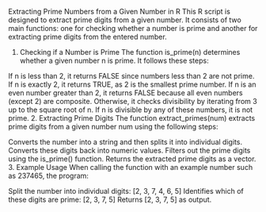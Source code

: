 Extracting Prime Numbers from a Given Number in R
This R script is designed to extract prime digits from a given number. It consists of two main functions: one for checking whether a number is prime and another for extracting prime digits from the entered number.

1. Checking if a Number is Prime
The function is_prime(n) determines whether a given number n is prime. It follows these steps:

If n is less than 2, it returns FALSE since numbers less than 2 are not prime.
If n is exactly 2, it returns TRUE, as 2 is the smallest prime number.
If n is an even number greater than 2, it returns FALSE because all even numbers (except 2) are composite.
Otherwise, it checks divisibility by iterating from 3 up to the square root of n. If n is divisible by any of these numbers, it is not prime.
2. Extracting Prime Digits
The function extract_primes(num) extracts prime digits from a given number num using the following steps:

Converts the number into a string and then splits it into individual digits.
Converts these digits back into numeric values.
Filters out the prime digits using the is_prime() function.
Returns the extracted prime digits as a vector.
3. Example Usage
When calling the function with an example number such as 237465, the program:

Split the number into individual digits: [2, 3, 7, 4, 6, 5]
Identifies which of these digits are prime: [2, 3, 7, 5]
Returns [2, 3, 7, 5] as output.

